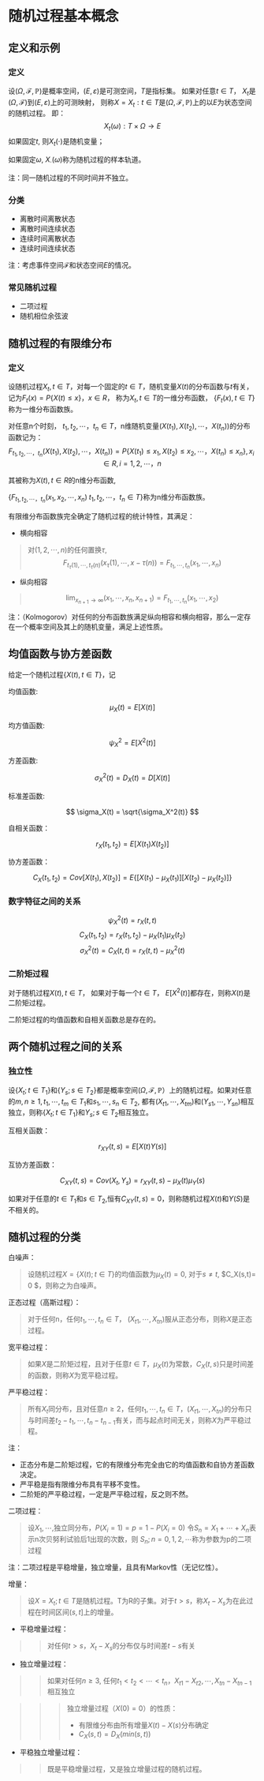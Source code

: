 # 随机过程基本概念

## 定义和示例
    
### 定义

设$(\Omega, \mathcal{F}, \mathbb{P})$是概率空间，$(E, \varepsilon)$是可测空间，$T$是指标集。
如果对任意$t \in T$， $X_t$是$(\Omega, \mathcal{F})$到$(E, \varepsilon)$上的可测映射，
则称$X = {X_t: t \in T}$是$(\Omega, \mathcal{F}, \mathbb{P})$上的以$E$为状态空间的随机过程。
即：
$$ X_t(\omega): T \times \Omega \to E$$
如果固定$t$, 则$X_t(\cdot)$是随机变量；

如果固定$\omega$, $X_\cdot(\omega)$称为随机过程的样本轨道。

注：同一随机过程的不同时间并不独立。

### 分类

- 离散时间离散状态
- 离散时间连续状态
- 连续时间离散状态
- 连续时间连续状态

注：考虑事件空间$\mathcal{F}$和状态空间$E$的情况。


### 常见随机过程

- 二项过程
- 随机相位余弦波

## 随机过程的有限维分布

### 定义

设随机过程${X_t, t \in T}$，对每一个固定的$t \in T$，随机变量$X(t)$的分布函数与$t$有关，记为$F_t(x) = P\{X(t) \leqslant x\}$，$x \in R$， 称为${X_t, t \in T}$的一维分布函数， $\{F_t(x), t \in T\}$称为一维分布函数族。

对任意n个时刻， $t_1, t_2,\cdots，t_n \in T$，n维随机变量$(X(t_1),X(t_2),\cdots，X(t_n))$的分布函数记为：
$$
F_{t_1, t_2,\cdots，t_n}(X(t_1),X(t_2),\cdots，X(t_n)) = P\{X(t_1) \leqslant x_1,X(t_2) \leqslant x_2 ,\cdots，X(t_n) \leqslant x_n\}, x_i \in R, i = 1,2,\cdots，n
$$

其被称为${X(t), t \in R}$的n维分布函数,

$\{F_{t_1, t_2,\cdots，t_n}(x_1, x_2, \cdots, x_n)\; t_1, t_2,\cdots，t_n \in T\}$称为n维分布函数族。

有限维分布函数族完全确定了随机过程的统计特性，其满足：
- 横向相容

>对$(1,2,\cdots,n)$的任何置换$\tau$,
>$$F_{t_\tau(1),\cdots,t_\tau(n)}(x_\tau(1),\cdots,x-\tau(n)) = F_{t_1,\cdots,t_n}(x_1,\cdots,x_n)$$

- 纵向相容

>$$\lim_{x_{n+1} \to \infty}(x_1,\cdots,x_n,x_{n+1}) = F_{t_1,\cdots,t_n}(x_1,\cdots,x_2)$$

注：（Kolmogorov）对任何的分布函数族满足纵向相容和横向相容，那么一定存在一个概率空间及其上的随机变量，满足上述性质。

## 均值函数与协方差函数

给定一个随机过程$\{X(t),t \in T\}$，记

均值函数:

$$
\mu_X(t) = E[X(t)]
$$



均方值函数:

$$
\psi_X^2 = E[X^2(t)]
$$




方差函数:

$$
\sigma_X^2(t) = D_X(t) = D[X(t)]
$$



标准差函数:

$$
\sigma_X(t) = \sqrt{\sigma_X^2(t)}
$$


自相关函数：

$$
r_X(t_1,t_2) = E[X(t_1)X(t_2)]
$$

协方差函数：

$$
C_X(t_1,t_2) = Cov[X(t_1),X(t_2)] = E\{[X(t_1)-\mu_X(t_1)][X(t_2)-\mu_X(t_2)]\}
$$

### 数字特征之间的关系

$$\psi_X^2(t) = r_X(t,t)$$
$$C_X(t_1,t_2) = r_X(t_1,t_2) - \mu_X(t_1)\mu_X(t_2)$$
$$\sigma_X^2(t) = C_X(t,t) = r_X(t,t) - \mu^2_X(t)$$

### 二阶矩过程
对于随机过程${X(t), t \in T}$， 如果对于每一个$t \in T$， $E[X^2(t)]$都存在，则称$X(t)$是二阶矩过程。

二阶矩过程的均值函数和自相关函数总是存在的。

## 两个随机过程之间的关系

### 独立性
设$\{X_t; t \in T_1\}$和$\{Y_s; s \in T_2\}$都是概率空间$(\Omega, \mathcal{F}, \mathbb{P}）$上的随机过程。如果对任意的$m,n \ge 1, t_1,\cdots,t_m \in T_1$和$s_1,\cdots,s_n \in T_2$, 都有$({X_t}_1,\cdots,{X_t}_m)$和$({Y_s}_1,\cdots,{Y_s}_n)$相互独立，则称$\{X_t; t \in T_1\}$和${Y_s; s \in T_2}$相互独立。

互相关函数：

$$
r_{XY}(t,s) = E[X(t)Y(s)]
$$

互协方差函数：

$$
C_{XY}(t,s) = Cov(X_t, Y_s) = r_{XY}(t,s) - \mu_X(t)\mu_Y(s)
$$

如果对于任意的$t \in T_1$和$s \in T_2$,恒有$C_{XY}(t,s) = 0$，则称随机过程$X(t)$和$Y(S)$是不相关的。


## 随机过程的分类

白噪声：

>设随机过程$X =\{X(t); t \in T\}$的均值函数为$\mu_X(t) = 0$, 对于$s \ne t$, $C_X(s,t)= 0 $，则称之为白噪声。


正态过程（高斯过程）：
>对于任何n，任何$t_1,\cdots,t_n \in T$， $({X_t}_1,\cdots,{X_t}_n)$服从正态分布，则称$X$是正态过程。


宽平稳过程：
>如果$X$是二阶矩过程，且对于任意$t \in T$，$\mu_X(t)$为常数，$C_X(t,s)$只是时间差的函数，则称$X$为宽平稳过程。


严平稳过程：
>所有$X_t$同分布，且对任意$n \ge 2$，任何$t_1,\cdots,t_n \in T$，$({X_t}_1,\cdots,{X_t}_n)$的分布只与时间差${t_2-t_1},\cdots,{t_n-t_{n-1}}$有关，而与起点时间无关，则称$X$为严平稳过程。




注：
+ 正态分布是二阶矩过程，它的有限维分布完全由它的均值函数和自协方差函数决定。
+ 严平稳是指有限维分布具有平移不变性。
+ 二阶矩的严平稳过程，一定是严平稳过程，反之则不然。


二项过程：
>设$X_1,\cdots,$独立同分布，$P(X_i = 1) = p = 1 - P(X_i = 0)$
>令$S_n = X_1 + \cdots + X_n$表示n次贝努利试验后1出现的次数，则
>${S_n;n = 0,1,2,\cdots}$称为参数为p的二项过程

注：二项过程是平稳增量，独立增量，且具有Markov性（无记忆性）。




增量：
> 设$X = {X_t; t \in T}$是随机过程。T为R的子集。对于$t>s$，称$X_t-X_s$为在此过程在时间区间$(s,t]$上的增量。

+ 平稳增量过程：
>> 对任何$t>s$，$X_t-X_s$的分布仅与时间差$t-s$有关

+ 独立增量过程：
>> 如果对任何$n \ge 3$, 任何$t_1<t_2<\cdots<t_n$，${X_t}_1-{X_t}_2, \cdots, {X_t}_n - {X_t}_{n-1}$相互独立

>>> 独立增量过程（$X(0)=0$）的性质：
>>> + 有限维分布由所有增量$X(t)-X(s)$分布确定
>>> + $C_X(s,t) = D_X(min(s,t))$

+ 平稳独立增量过程：
>> 既是平稳增量过程，又是独立增量过程的随机过程。

